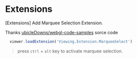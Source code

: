 # Extensions

[Extensions] Add Marquee Selection Extension.

Thanks [ubicleDowns/webgl-code-samples](https://github.com/cubicleDowns/webgl-code-samples/blob/master/canvas-interaction/marquee-select.html) sorce code

```javascript
  viewer.loadExtension('Viewing.Extension.MarqueeSelect')
```

> press `ctrl` + `alt` key to activate marquee selection.